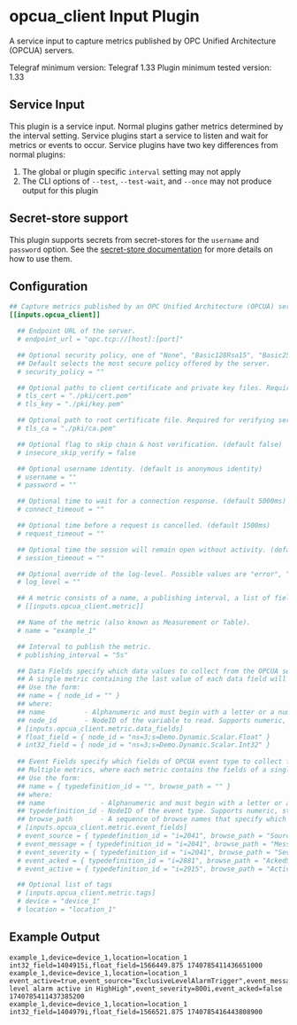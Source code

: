 # opcua_client Input Plugin

A service input to capture metrics published by OPC Unified Architecture (OPCUA) servers.

Telegraf minimum version: Telegraf 1.33
Plugin minimum tested version: 1.33

## Service Input <!-- @/docs/includes/service_input.md -->

This plugin is a service input. Normal plugins gather metrics determined by the
interval setting. Service plugins start a service to listen and wait for
metrics or events to occur. Service plugins have two key differences from
normal plugins:

1. The global or plugin specific `interval` setting may not apply
2. The CLI options of `--test`, `--test-wait`, and `--once` may not produce
   output for this plugin


## Secret-store support

This plugin supports secrets from secret-stores for the `username` and
`password` option.
See the [secret-store documentation][SECRETSTORE] for more details on how
to use them.

[SECRETSTORE]: ../../../docs/CONFIGURATION.md#secret-store-secrets

## Configuration

```toml @sample.conf
## Capture metrics published by an OPC Unified Architecture (OPCUA) server.
[[inputs.opcua_client]]

  ## Endpoint URL of the server.
  # endpoint_url = "opc.tcp://[host]:[port]"

  ## Optional security policy, one of "None", "Basic128Rsa15", "Basic256", "Basic256Sha256", "Aes128_Sha256_RsaOaep", or "Aes256_Sha256_RsaPss".
  ## Default selects the most secure policy offered by the server.
  # security_policy = ""

  ## Optional paths to client certificate and private key files. Required when security policy is not "none".
  # tls_cert = "./pki/cert.pem"
  # tls_key = "./pki/key.pem"

  ## Optional path to root certificate file. Required for verifying server certificates.
  # tls_ca = "./pki/ca.pem"

  ## Optional flag to skip chain & host verification. (default false)
  # insecure_skip_verify = false

  ## Optional username identity. (default is anonymous identity)
  # username = ""
  # password = ""

  ## Optional time to wait for a connection response. (default 5000ms)
  # connect_timeout = ""

  ## Optional time before a request is cancelled. (default 1500ms)
  # request_timeout = ""

  ## Optional time the session will remain open without activity. (default 2m)
  # session_timeout = ""

  ## Optional override of the log-level. Possible values are "error", "warn", "info", "debug" and "trace".
  # log_level = ""

  ## A metric consists of a name, a publishing interval, a list of fields, and an optional list of tags. 
  # [[inputs.opcua_client.metric]]

  ## Name of the metric (also known as Measurement or Table).
  # name = "example_1"

  ## Interval to publish the metric.
  # publishing_interval = "5s"

  ## Data Fields specify which data values to collect from the OPCUA server.
  ## A single metric containing the last value of each data field will be generated at the publishing interval.
  ## Use the form:
  ## name = { node_id = "" }
  ## where:
  ## name          - Alphanumeric and must begin with a letter or a number. Names can contain dashes (-) and underscores (_).
  ## node_id       - NodeID of the variable to read. Supports numeric, string, guid, and opaque identifiers.
  # [inputs.opcua_client.metric.data_fields]
  # float_field = { node_id = "ns=3;s=Demo.Dynamic.Scalar.Float" }
  # int32_field = { node_id = "ns=3;s=Demo.Dynamic.Scalar.Int32" } 
 
  ## Event Fields specify which fields of OPCUA event type to collect from the OPCUA server.
  ## Multiple metrics, where each metric contains the fields of a single event, may be generated the publishing interval.
  ## Use the form:
  ## name = { typedefinition_id = "", browse_path = "" }
  ## where:
  ## name              - Alphanumeric and must begin with a letter or a number. Names can contain dashes (-) and underscores (_).
  ## typedefinition_id - NodeID of the event type. Supports numeric, string, guid, and opaque identifiers.
  ## browse_path       - A sequence of browse names that specify which event field to read.
  # [inputs.opcua_client.metric.event_fields]
  # event_source = { typedefinition_id = "i=2041", browse_path = "SourceName" }
  # event_message = { typedefinition_id = "i=2041", browse_path = "Message" }
  # event_severity = { typedefinition_id = "i=2041", browse_path = "Severity" }
  # event_acked = { typedefinition_id = "i=2881", browse_path = "AckedState/Id" }
  # event_active = { typedefinition_id = "i=2915", browse_path = "ActiveState/Id" }

  ## Optional list of tags
  # [inputs.opcua_client.metric.tags]
  # device = "device_1"
  # location = "location_1"

```

## Example Output

```text
example_1,device=device_1,location=location_1 int32_field=1404915i,float_field=1566449.875 1740785411436651000
example_1,device=device_1,location=location_1 event_active=true,event_source="ExclusiveLevelAlarmTrigger",event_message="Exclusive level alarm active in HighHigh",event_severity=800i,event_acked=false 1740785411437385200
example_1,device=device_1,location=location_1 int32_field=1404979i,float_field=1566521.875 1740785416443808900

```
